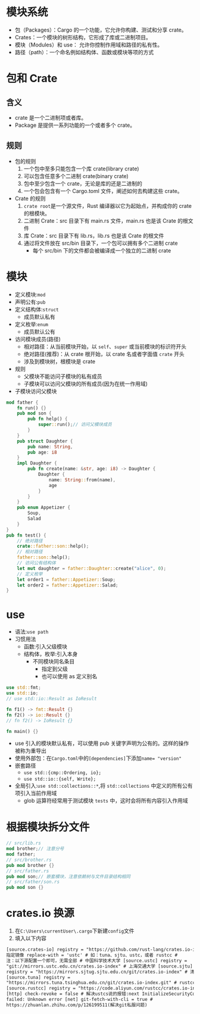 # 模块系统

- 包（Packages）：Cargo 的一个功能，它允许你构建、测试和分享 crate。
- Crates：一个模块的树形结构，它形成了库或二进制项目。
- 模块（Modules）和 use： 允许你控制作用域和路径的私有性。
- 路径（path）：一个命名例如结构体、函数或模块等项的方式

# 包和 Crate

## 含义

- crate 是一个二进制项或者库。
- Package 是提供一系列功能的一个或者多个 crate。

## 规则

- 包的规则
  1.  一个包中至多只能包含一个库 crate(library crate)
  2.  可以包含任意多个二进制 crate(binary crate)
  3.  包中至少包含一个 crate，无论是库的还是二进制的
  4.  一个包会包含有一个 Cargo.toml 文件，阐述如何去构建这些 crate。
- Crate 的规则
  1.  `crate root`是一个源文件，Rust 编译器以它为起始点，并构成你的 crate 的根模块。
  2.  二进制 Crate：src 目录下有 main.rs 文件，main.rs 也是该 Crate 的根文件
  3.  库 Crate：src 目录下有 lib.rs，lib.rs 也是该 Crate 的根文件
  4.  通过将文件放在 src/bin 目录下，一个包可以拥有多个二进制 crate
      - 每个 src/bin 下的文件都会被编译成一个独立的二进制 crate

# 模块

- 定义模块:`mod`
- 声明公有:`pub`
- 定义结构体:`struct`
  - 成员默认私有
- 定义枚举:`enum`
  - 成员默认公有
- 访问模块成员(路径)
  - 相对路径：从当前模块开始，以 `self`、`super` 或当前模块的标识符开头
  - 绝对路径(推荐)：从 crate 根开始，以 crate 名或者字面值 `crate` 开头
  - 涉及到模块树，根模块是 crate
- 规则
  - 父模块不能访问子模块的私有成员
  - 子模块可以访问父模块的所有成员(因为在统一作用域)
- 子模块访问父模块

```rust
mod father {
	fn run() {}
	pub mod son {
		pub fn help() {
			super::run();// 访问父模块成员
		}
	}
	pub struct Daughter {
		pub name: String,
		pub age: i8
	}
	impl Daughter {
		pub fn create(name: &str, age: i8) -> Daughter {
			Daughter {
				name: String::from(name),
				age
			}
		}
	}
	pub enum Appetizer {
		Soup,
		Salad
	}
}
pub fn test() {
	// 绝对路径
	crate::father::son::help();
	// 相对路径
	father::son::help();
	// 访问公有结构体
	let mut daughter = father::Daughter::create("alice", 0);
	// 定义枚举
	let order1 = father::Appetizer::Soup;
    let order2 = father::Appetizer::Salad;
}
```

# use

- 语法:`use path`
- 习惯用法
  - 函数:引入父级模块
  - 结构体，枚举:引入本身
    - 不同模块同名条目
      - 指定到父级
      - 也可以使用 as 定义别名

```rust
use std::fmt;
use std::io;
// use std::io::Result as IoResult

fn f1() -> fmt::Result {}
fn f2() -> io::Result {}
// fn f2() -> IoResult {}

fn main() {}
```

- use 引入的模块默认私有，可以使用 pub 关键字声明为公有的。这样的操作被称为重导出
- 使用外部包：在`Cargo.toml`中的`[dependencies]`下添加`name= "version"`
- 嵌套路径
  - `use std::{cmp::Ordering, io};`
  - `use std::io::{self, Write};`
- 全局引入:`use std::collections::*`,将 `std::collections` 中定义的所有公有项引入当前作用域
  - glob 运算符经常用于测试模块 `tests` 中，这时会将所有内容引入作用域

# 根据模块拆分文件

```rust
// src/lib.rs
mod brother;// 注意分号
mod father;
// src/brother.rs
pub mod brother {}
// src/father.rs
pub mod son;// 嵌套模块，注意依赖树与文件目录结构相同
// src/father/son.rs
pub mod son {}
```

# crates.io 换源

1. 在`C:\Users\currentUser\.cargo`下新建`config`文件
2. 填入以下内容

```html
[source.crates-io] registry = "https://github.com/rust-lang/crates.io-index" #
指定镜像 replace-with = 'ustc' # 如：tuna、sjtu、ustc，或者 rustcc #
注：以下源配置一个即可，无需全部 # 中国科学技术大学 [source.ustc] registry =
"git://mirrors.ustc.edu.cn/crates.io-index" # 上海交通大学 [source.sjtu]
registry = "https://mirrors.sjtug.sjtu.edu.cn/git/crates.io-index" # 清华大学
[source.tuna] registry =
"https://mirrors.tuna.tsinghua.edu.cn/git/crates.io-index.git" # rustcc社区
[source.rustcc] registry = "https://code.aliyun.com/rustcc/crates.io-index.git"
[http] check-revoke = false # 解决ustcs说的报错:next InitializeSecurityContext
failed: Unknown error [net] git-fetch-with-cli = true #
https://zhuanlan.zhihu.com/p/126199511(解决git私服问题)
```
